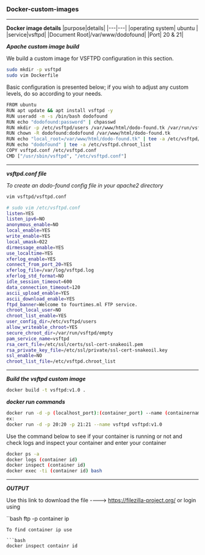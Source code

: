### Docker-custom-images
---
**Docker image details**
|purpose|details|
|---|---|
|operating system| ubuntu |
|service|vsftpd|
|Document Root|/var/www/dodofound|
|Port| 20 & 21|

**_Apache custom image build_**

We build a custom image for VSFTPD configuration in this section.

```bash
sudo mkdir -p vsftpd
sudo vim Dockerfile
```
Basic configuration is presented below; if you wish to adjust any custom levels, do so according to your needs.

```bash
FROM ubuntu
RUN apt update && apt install vsftpd -y 
RUN useradd -m -s /bin/bash dodofound
RUN echo "dodofound:password" | chpasswd
RUN mkdir -p /etc/vsftpd/users /var/www/html/dodo-found.tk /var/run/vsftpd/empty
RUN chown -R dodofound:dodofound /var/www/html/dodo-found.tk
RUN echo "local_root=/var/www/html/dodo-found.tk" | tee -a /etc/vsftpd/users/dodofound
RUN echo "dodofound" | tee -a /etc/vsftpd.chroot_list
COPY vsftpd.conf /etc/vsftpd.conf
CMD ["/usr/sbin/vsftpd", "/etc/vsftpd.conf"]
```
---

**_vsftpd.conf file_**

_To create an dodo-found config file in your apache2 directory_

```bash
vim vsftpd/vsftpd.conf
```

```bash
# sudo vim /etc/vsftpd.conf
listen=YES
listen_ipv6=NO
anonymous_enable=NO
local_enable=YES
write_enable=YES
local_umask=022
dirmessage_enable=YES
use_localtime=YES
xferlog_enable=YES
connect_from_port_20=YES
xferlog_file=/var/log/vsftpd.log
xferlog_std_format=NO
idle_session_timeout=600
data_connection_timeout=120
ascii_upload_enable=YES
ascii_download_enable=YES
ftpd_banner=Welcome to fourtimes.ml FTP service.
chroot_local_user=NO
chroot_list_enable=YES
user_config_dir=/etc/vsftpd/users
allow_writeable_chroot=YES
secure_chroot_dir=/var/run/vsftpd/empty
pam_service_name=vsftpd
rsa_cert_file=/etc/ssl/certs/ssl-cert-snakeoil.pem
rsa_private_key_file=/etc/ssl/private/ssl-cert-snakeoil.key
ssl_enable=NO
chroot_list_file=/etc/vsftpd.chroot_list
```
---

**_Build the vsftpd custom image_**
```bash
docker build -t vsftpd:v1.0 .
```

**_docker run commands_**

```bash
docker run -d -p (localhost_port):(container_port) --name (containername) (imagename)
ex:
docker run -d -p 20:20 -p 21:21 --name vsftpd vsftpd:v1.0
```

Use the command below to see if your container is running or not and check logs and inspect your container and enter your container

```bash
docker ps -a
docker logs (container id)
docker inspect (container id)
docker exec -ti (container id) bash
```
---


**_OUTPUT_**

Use this link to download the file ----> https://filezilla-project.org/
or 
login using

``bash
ftp -p container ip
```
To find container ip use

```bash
docker inspect containr id
```

